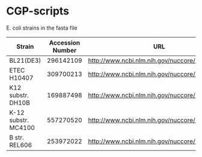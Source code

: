 # CGP-scripts

E. coli strains in the fasta file

Strain | Accession Number | URL
------ | ---------------- | ---
BL21(DE3) | 296142109 | http://www.ncbi.nlm.nih.gov/nuccore/296142109
ETEC H10407 | 309700213 |  http://www.ncbi.nlm.nih.gov/nuccore/309700213
K12 substr. DH10B | 169887498 |  http://www.ncbi.nlm.nih.gov/nuccore/169887498
K-12 substr. MC4100 | 557270520 |  http://www.ncbi.nlm.nih.gov/nuccore/557270520
B str. REL606 | 253972022 |  http://www.ncbi.nlm.nih.gov/nuccore/253972022

